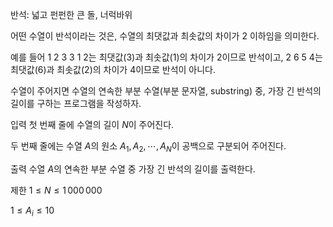 반석: 넓고 펀펀한 큰 돌, 너럭바위

어떤 수열이 반석이라는 것은, 수열의 최댓값과 최솟값의 차이가 2 이하임을 의미한다.

예를 들어 1 2 3 3 1 2는 최댓값(3)과 최솟값(1)의 차이가 2이므로 반석이고, 2 6 5 4는 최댓값(6)과 최솟값(2)의 차이가 4이므로 반석이 아니다.

수열이 주어지면 수열의 연속한 부분 수열(부분 문자열, substring) 중, 가장 긴 반석의 길이를 구하는 프로그램을 작성하자.

입력
첫 번째 줄에 수열의 길이 $N$이 주어진다.

두 번째 줄에는 수열 $A$의 원소 $A_1, A_2, \cdots , A_N$이 공백으로 구분되어 주어진다.

출력
수열 $A$의 연속한 부분 수열 중 가장 긴 반석의 길이를 출력한다.

제한
$1 \leq N \leq 1\,000\,000$

$1 \leq A_i \leq 10$